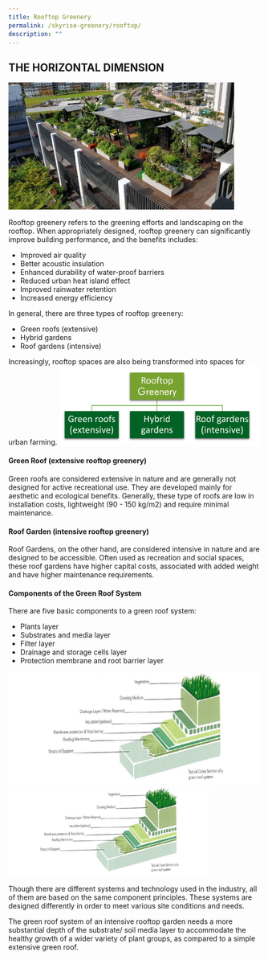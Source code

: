 ```yaml
---
title: Rooftop Greenery
permalink: /skyrise-greenery/rooftop/
description: ""
---
```

## **THE HORIZONTAL DIMENSION**

<img style="width:450px" src="/images/Skyrise Greenery/Dulwich.jpg">

Rooftop greenery refers to the greening efforts and landscaping on the rooftop. When appropriately designed, rooftop greenery can significantly improve building performance, and the benefits includes:
* Improved air quality
* Better acoustic insulation
* Enhanced durability of water-proof barriers
* Reduced urban heat island effect
* Improved rainwater retention
* Increased energy efficiency

In general, there are three types of rooftop greenery:

* Green roofs (extensive)
* Hybrid gardens
* Roof gardens (intensive)

Increasingly, rooftop spaces are also being transformed into spaces for urban farming. 
<img style="width:400px" src="/images/Graphics/Rooftop%20Greenery.png">

#### Green Roof (extensive rooftop greenery)
Green roofs are considered extensive in nature and are generally not designed for active recreational use. They are developed mainly for aesthetic and ecological benefits. Generally, these type of roofs are low in installation costs, lightweight (90 - 150 kg/m2) and require minimal maintenance.

#### Roof Garden (intensive rooftop greenery)
Roof Gardens, on the other hand, are considered intensive in nature and are designed to be accessible. Often used as recreation and social spaces, these roof gardens have higher capital costs, associated with added weight and have higher maintenance requirements.

#### Components of the Green Roof System
There are five basic components to a green roof system:

*   Plants layer
*   Substrates and media layer
*   Filter layer
*   Drainage and storage cells layer
*   Protection membrane and root barrier layer

![](/images/Graphics/green-roof-cross-section.png)
<img style="width:400px" src="/images/Graphics/green-roof-cross-section.png">

Though there are different systems and technology used in the industry, all of them are based on the same component principles. These systems are designed differently in order to meet various site conditions and needs.

The green roof system of an intensive rooftop garden needs a more substantial depth of the substrate/ soil media layer to accommodate the healthy growth of a wider variety of plant groups, as compared to a simple extensive green roof.